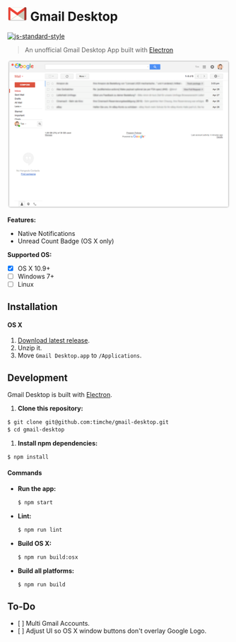 # <img src=".github/gmail-logo.png" width="45"> Gmail Desktop

[![js-standard-style](https://img.shields.io/badge/code%20style-standard-brightgreen.svg?style=flat-square)](http://standardjs.com/)

> An unofficial Gmail Desktop App built with [Electron](https://github.com/electron/electron)

![Gmail Desktop Screenshot](.github/screenshot.png)

**Features:**
- Native Notifications
- Unread Count Badge (OS X only)

**Supported OS:**
- [x] OS X 10.9+
- [ ] Windows 7+
- [ ] Linux

## Installation

#### OS X
1. [Download latest release](https://github.com/timche/gmail-desktop/releases).
1. Unzip it.
1. Move `Gmail Desktop.app` to `/Applications`.

## Development
Gmail Desktop is built with [Electron](https://github.com/electron/electron).

1. **Clone this repository:**

  ```bash
  $ git clone git@github.com:timche/gmail-desktop.git
  $ cd gmail-desktop
  ```
1. **Install npm dependencies:**

  ```bash
  $ npm install
  ```

#### Commands
- **Run the app:**

  ```bash
  $ npm start
  ```

- **Lint:**

  ```bash
  $ npm run lint
  ```

- **Build OS X:**

  ```bash
  $ npm run build:osx
  ```

- **Build all platforms:**

  ```bash
  $ npm run build
  ```

## To-Do
- [ ] Multi Gmail Accounts.
- [ ] Adjust UI so OS X window buttons don't overlay Google Logo.
